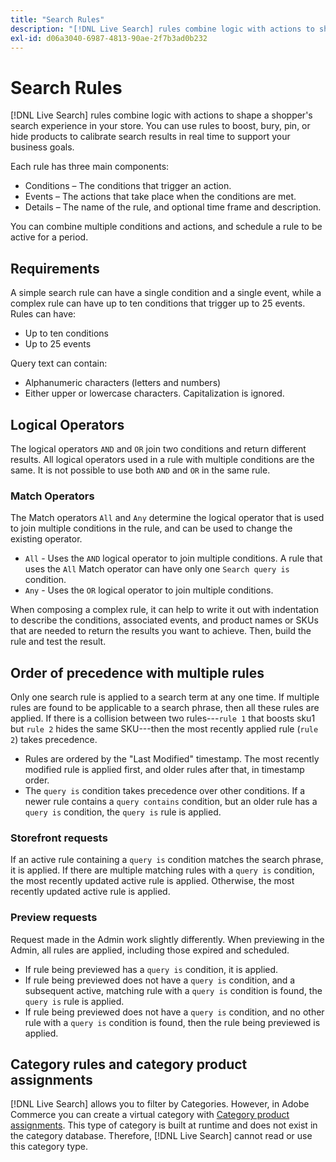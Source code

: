 ```yaml
---
title: "Search Rules"
description: "[!DNL Live Search] rules combine logic with actions to shape the shopping experience."
exl-id: d06a3040-6987-4813-90ae-2f7b3ad0b232
---
```

# Search Rules

[!DNL Live Search] rules combine logic with actions to shape a shopper's search experience in your store. You can use rules to boost, bury, pin, or hide products to calibrate search results in real time to support your business goals.

Each rule has three main components:

* Conditions – The conditions that trigger an action.
* Events – The actions that take place when the conditions are met.
* Details – The name of the rule, and optional time frame and description.

You can combine multiple conditions and actions, and schedule a rule to be active for a period.

## Requirements

A simple search rule can have a single condition and a single event, while a complex rule can have up to ten conditions that trigger up to 25 events.
Rules can have:

* Up to ten conditions
* Up to 25 events

Query text can contain:

* Alphanumeric characters (letters and numbers)
* Either upper or lowercase characters. Capitalization is ignored.

## Logical Operators

The logical operators `AND` and `OR` join two conditions and return different results. All logical operators used in a rule with multiple conditions are the same. It is not possible to use both `AND` and `OR` in the same rule.

### Match Operators

The Match operators `All` and `Any` determine the logical operator that is used to join multiple conditions in the rule, and can be used to change the existing operator.

* `All` - Uses the `AND` logical operator to join multiple conditions. A rule that uses the `All` Match operator can have only one `Search query is` condition.
* `Any` - Uses the `OR` logical operator to join multiple conditions.

When composing a complex rule, it can help to write it out with indentation to describe the conditions, associated events, and product names or SKUs that are needed to return the results you want to achieve. Then, build the rule and test the result.

## Order of precedence with multiple rules

Only one search rule is applied to a search term at any one time.
If multiple rules are found to be applicable to a search phrase, then all these rules are applied. If there is a collision between two rules---`rule 1` that boosts sku1 but `rule 2` hides the same SKU---then the most recently applied rule (`rule 2`) takes precedence.

* Rules are ordered by the "Last Modified" timestamp. The most recently modified rule is applied first, and older rules after that, in timestamp order.
* The `query is` condition takes precedence over other conditions. If a newer rule contains a `query contains` condition, but an older rule has a `query is` condition, the `query is` rule is applied.

### Storefront requests

If an active rule containing a `query is` condition matches the search phrase, it is applied. If there are multiple matching rules with a `query is` condition, the most recently updated active rule is applied.
Otherwise, the most recently updated active rule is applied.

### Preview requests

Request made in the Admin work slightly differently. When previewing in the Admin, all rules are applied, including those expired and scheduled.

* If rule being previewed has a `query is` condition, it is applied.
* If rule being previewed does not have a `query is` condition, and a subsequent active, matching rule with a `query is` condition is found, the `query is` rule is applied.
* If rule being previewed does not have a `query is` condition, and no other rule with a `query is` condition is found, then the rule being previewed is applied.

## Category rules and category product assignments

[!DNL Live Search] allows you to filter by Categories.
However, in Adobe Commerce you can create a virtual category with [Category product assignments](https://experienceleague.adobe.com/docs/commerce-admin/catalog/categories/products-in-category/categories-product-assignments.html). This type of category is built at runtime and does not exist in the category database. Therefore, [!DNL Live Search] cannot read or use this category type.
